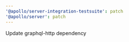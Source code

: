```yaml
---
'@apollo/server-integration-testsuite': patch
'@apollo/server': patch
---
```


Update graphql-http dependency
